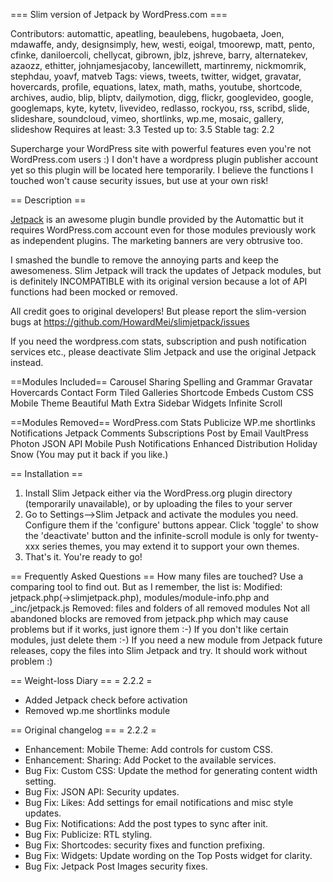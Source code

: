 === Slim version of Jetpack by WordPress.com ===

Contributors: automattic, apeatling, beaulebens, hugobaeta, Joen, mdawaffe, andy, designsimply, hew, westi, eoigal, tmoorewp, matt, pento, cfinke, daniloercoli, chellycat, gibrown, jblz, jshreve, barry, alternatekev, azaozz, ethitter, johnjamesjacoby, lancewillett, martinremy, nickmomrik, stephdau, yoavf, matveb
Tags: views, tweets, twitter, widget, gravatar, hovercards, profile, equations, latex, math, maths, youtube, shortcode, archives, audio, blip, bliptv, dailymotion, digg, flickr, googlevideo, google, googlemaps, kyte, kytetv, livevideo, redlasso, rockyou, rss, scribd, slide, slideshare, soundcloud, vimeo, shortlinks, wp.me, mosaic, gallery, slideshow
Requires at least: 3.3
Tested up to: 3.5
Stable tag: 2.2

Supercharge your WordPress site with powerful features even you're not WordPress.com users :)
I don't have a wordpress plugin publisher account yet so this plugin will be located here temporarily.
I believe the functions I touched won't cause security issues, but use at your own risk!

== Description ==

[Jetpack](http://jetpack.me/) is an awesome plugin bundle provided by the Automattic but it requires WordPress.com account
even for those modules previously work as independent plugins. The marketing banners are very obtrusive too.

I smashed the bundle to remove the annoying parts and keep the awesomeness. Slim Jetpack will track the updates of Jetpack modules,
but is definitely INCOMPATIBLE with its original version because a lot of API functions had been mocked or removed.

All credit goes to original developers!   But please report the slim-version bugs at https://github.com/HowardMei/slimjetpack/issues

If you need the wordpress.com stats, subscription and push notification services etc., please deactivate Slim Jetpack
and use the original Jetpack instead.

==Modules Included==
Carousel
Sharing
Spelling and Grammar
Gravatar Hovercards
Contact Form
Tiled Galleries
Shortcode Embeds
Custom CSS
Mobile Theme
Beautiful Math
Extra Sidebar Widgets
Infinite Scroll

==Modules Removed==
WordPress.com Stats
Publicize
WP.me shortlinks
Notifications
Jetpack Comments
Subscriptions
Post by Email
VaultPress
Photon
JSON API
Mobile Push Notifications
Enhanced Distribution
Holiday Snow (You may put it back if you like.)

== Installation ==

1. Install Slim Jetpack either via the WordPress.org plugin directory (temporarily unavailable), or by uploading the files to your server
2. Go to Settings-->Slim Jetpack and activate the modules you need. Configure them if the 'configure' buttons appear.
   Click 'toggle' to show the 'deactivate' button and the infinite-scroll module is only for twenty-xxx series themes,
   you may extend it to support your own themes.
3. That's it.  You're ready to go!

== Frequently Asked Questions ==
How many files are touched? Use a comparing tool to find out. But as I remember, the list is:
Modified: jetpack.php(->slimjetpack.php), modules/module-info.php and _inc/jetpack.js
Removed: files and folders of all removed modules
Not all abandoned blocks are removed from jetpack.php which may cause problems but if it works,
just ignore them :-)
If you don't like certain modules, just delete them :-)
If you need a new module from Jetpack future releases, copy the files into Slim Jetpack and try.
It should work without problem :)

== Weight-loss Diary ==
= 2.2.2 =
* Added Jetpack check before activation
* Removed wp.me shortlinks module

== Original changelog ==
= 2.2.2 =
* Enhancement: Mobile Theme: Add controls for custom CSS.
* Enhancement: Sharing: Add Pocket to the available services.
* Bug Fix: Custom CSS: Update the method for generating content width setting.
* Bug Fix: JSON API: Security updates.
* Bug Fix: Likes: Add settings for email notifications and misc style updates.
* Bug Fix: Notifications: Add the post types to sync after init.
* Bug Fix: Publicize: RTL styling.
* Bug Fix: Shortcodes: security fixes and function prefixing.
* Bug Fix: Widgets: Update wording on the Top Posts widget for clarity.
* Bug Fix: Jetpack Post Images security fixes.
